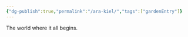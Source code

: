 ```yaml
---
{"dg-publish":true,"permalink":"/ara-kiel/","tags":["gardenEntry"]}
---
```


The world where it all begins.
